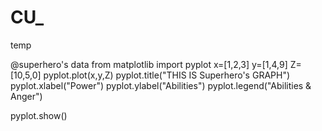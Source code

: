 # CU_
temp


@superhero's data
from matplotlib import pyplot 
x=[1,2,3]
y=[1,4,9]
Z=[10,5,0]
pyplot.plot(x,y,Z)
pyplot.title("THIS IS Superhero's GRAPH")
pyplot.xlabel("Power")
pyplot.ylabel("Abilities")
pyplot.legend("Abilities & Anger")

pyplot.show()
